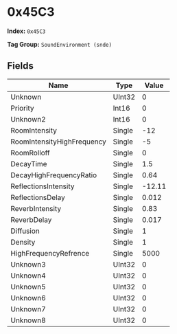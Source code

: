 # 0x45C3

**Index:** ```0x45C3```

**Tag Group:** ```SoundEnvironment (snde)```

## Fields

Name	| Type	| Value
---	|---	|---	|
Unknown	|UInt32	|0
Priority	|Int16	|0
Unknown2	|Int16	|0
RoomIntensity	|Single	|-12
RoomIntensityHighFrequency	|Single	|-5
RoomRolloff	|Single	|0
DecayTime	|Single	|1.5
DecayHighFrequencyRatio	|Single	|0.64
ReflectionsIntensity	|Single	|-12.11
ReflectionsDelay	|Single	|0.012
ReverbIntensity	|Single	|0.83
ReverbDelay	|Single	|0.017
Diffusion	|Single	|1
Density	|Single	|1
HighFrequencyRefrence	|Single	|5000
Unknown3	|UInt32	|0
Unknown4	|UInt32	|0
Unknown5	|UInt32	|0
Unknown6	|UInt32	|0
Unknown7	|UInt32	|0
Unknown8	|UInt32	|0


